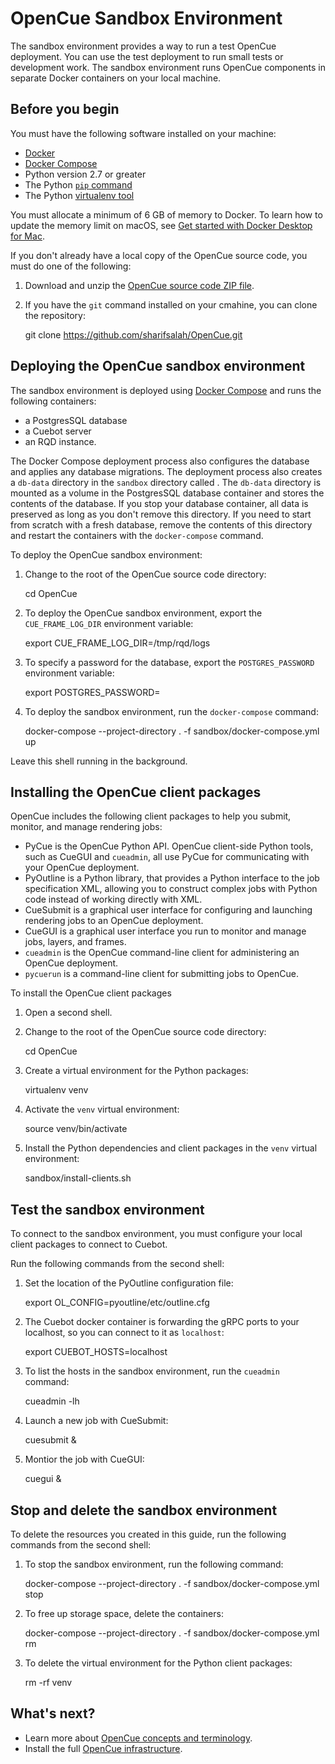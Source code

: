 # OpenCue Sandbox Environment

The sandbox environment provides a way to run a test OpenCue deployment. You
can use the test deployment to run small tests or development work. The sandbox
environment runs OpenCue components in separate Docker containers on your local
machine.

## Before you begin

You must have the following software installed on your machine:

*   [Docker](https://docs.docker.com/install/)
*   [Docker Compose](https://docs.docker.com/compose/install/)
*   Python version 2.7 or greater
*   The Python [`pip` command](https://pypi.org/project/pip/)
*   The Python [virtualenv tool](https://pypi.org/project/virtualenv/)

You must allocate a minimum of 6 GB of memory to Docker. To learn
how to update the memory limit on macOS, see
[Get started with Docker Desktop for Mac](https://docs.docker.com/docker-for-mac/#advanced).

If you don't already have a local copy of the OpenCue source code, you must do
one of the following:

1.  Download and unzip the
    [OpenCue source code ZIP file](https://github.com/sharifsalah/OpenCue/archive/master.zip).
2.  If you have the `git` command installed on your cmahine, you can clone
    the repository:

    git clone https://github.com/sharifsalah/OpenCue.git

## Deploying the OpenCue sandbox environment

The sandbox environment is deployed using
[Docker Compose]([https://docs.docker.com/compose/]) and runs the following
containers:

*   a PostgresSQL database
*   a Cuebot server
*   an RQD instance.

The Docker Compose deployment process also configures the database and applies
any database migrations. The deployment process also creates a `db-data`
directory in the `sandbox` directory called . The `db-data` directory is
mounted as a volume in the PostgresSQL database container and stores the
contents of the database. If you stop your database container, all data is
preserved as long as you don't remove this directory. If you need to start
from scratch with a fresh database, remove the contents of this directory and
restart the containers with the `docker-compose` command.

To deploy the OpenCue sandbox environment:

1.  Change to the root of the OpenCue source code directory:

    cd OpenCue

2.  To deploy the OpenCue sandbox environment, export the `CUE_FRAME_LOG_DIR`
    environment variable:

    export CUE_FRAME_LOG_DIR=/tmp/rqd/logs

3.  To specify a password for the database, export the `POSTGRES_PASSWORD`
    environment variable:

    export POSTGRES_PASSWORD=<REPLACE-WITH-A-PASSWORD>

4.  To deploy the sandbox environment, run the `docker-compose` command:

    docker-compose --project-directory . -f sandbox/docker-compose.yml up

Leave this shell running in the background.

## Installing the OpenCue client packages

OpenCue includes the following client packages to help you submit,
monitor, and manage rendering jobs:

*   PyCue is the OpenCue Python API. OpenCue client-side Python tools, such as
    CueGUI and `cueadmin`, all use PyCue for communicating with your OpenCue
	deployment.
*   PyOutline is a Python library, that provides a Python interface to the
    job specification XML, allowing you to construct complex jobs with Python
	code instead of working directly with XML. 
*   CueSubmit is a graphical user interface for configuring and launching
    rendering jobs to an OpenCue deployment.
*   CueGUI is a graphical user interface you run to monitor and manage jobs,
    layers, and frames.
*   `cueadmin` is the OpenCue command-line client for administering an OpenCue
    deployment.
*   `pycuerun` is a command-line client for submitting jobs to OpenCue.

To install the OpenCue client packages


1.  Open a second shell.

1.  Change to the root of the OpenCue source code directory:

    cd OpenCue

1.  Create a virtual environment for the Python packages:

    virtualenv venv

2.  Activate the `venv` virtual environment:

    source venv/bin/activate

3.  Install the Python dependencies and client packages in the `venv` virtual
    environment:

    sandbox/install-clients.sh

## Test the sandbox environment

To connect to the sandbox environment, you must configure your local client
packages to connect to Cuebot.

Run the following commands from the second shell:

1.  Set the location of the PyOutline configuration file:

    export OL_CONFIG=pyoutline/etc/outline.cfg

2.  The Cuebot docker container is forwarding the gRPC ports to your
    localhost, so you can connect to it as `localhost`: 
    
    export CUEBOT_HOSTS=localhost

3.  To list the hosts in the sandbox environment, run the `cueadmin`
    command:

    cueadmin -lh

4.  Launch a new job with CueSubmit:

    cuesubmit &

5.  Montior the job with CueGUI:

    cuegui &

## Stop and delete the sandbox environment

To delete the resources you created in this guide, run the following commands
from the second shell:

1.  To stop the sandbox environment, run the following command:

    docker-compose --project-directory . -f sandbox/docker-compose.yml stop

2.  To free up storage space, delete the containers:

    docker-compose --project-directory . -f sandbox/docker-compose.yml rm

3.  To delete the virtual environment for the Python client packages:

    rm -rf venv

## What's next?

*   Learn more about [OpenCue concepts and terminology](https://www.opencue.io/docs/concepts/).
*   Install the full [OpenCue infrastructure](https://www.opencue.io/docs/getting-started/).
